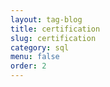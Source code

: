 ```yaml
---
layout: tag-blog
title: certification
slug: certification
category: sql
menu: false
order: 2
---
```

